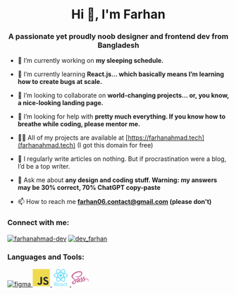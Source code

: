 <h1 align="center">Hi 👋, I'm Farhan</h1>
<h3 align="center">A passionate yet proudly noob designer and frontend dev from Bangladesh</h3>

- 🔭 I’m currently working on **my sleeping schedule.**

- 🌱 I’m currently learning **React.js… which basically means I’m learning how to create bugs at scale.**

- 👯 I’m looking to collaborate on **world-changing projects… or, you know, a nice-looking landing page.**

- 🤝 I’m looking for help with **pretty much everything. If you know how to breathe while coding, please mentor me.**

- 👨‍💻 All of my projects are available at [https://farhanahmad.tech](farhanahmad.tech) (I got this domain for free)

- 📝 I regularly write articles on nothing. But if procrastination were a blog, I’d be a top writer.

- 💬 Ask me about **any design and coding stuff. Warning: my answers may be 30% correct, 70% ChatGPT copy-paste**

- 📫 How to reach me **farhan06.contact@gmail.com (please don't)**

<h3 align="left">Connect with me:</h3>
<p align="left">
<a href="https://linkedin.com/in/farhanahmad-dev" target="blank"><img align="center" src="https://raw.githubusercontent.com/rahuldkjain/github-profile-readme-generator/master/src/images/icons/Social/linked-in-alt.svg" alt="farhanahmad-dev" height="30" width="40" /></a>
<a href="https://dribbble.com/dev_farhan" target="blank"><img align="center" src="https://raw.githubusercontent.com/rahuldkjain/github-profile-readme-generator/master/src/images/icons/Social/dribbble.svg" alt="dev_farhan" height="30" width="40" /></a>
</p>

<h3 align="left">Languages and Tools:</h3>
<p align="left"> <a href="https://www.figma.com/" target="_blank" rel="noreferrer"> <img src="https://www.vectorlogo.zone/logos/figma/figma-icon.svg" alt="figma" width="40" height="40"/> </a> <a href="https://developer.mozilla.org/en-US/docs/Web/JavaScript" target="_blank" rel="noreferrer"> <img src="https://raw.githubusercontent.com/devicons/devicon/master/icons/javascript/javascript-original.svg" alt="javascript" width="40" height="40"/> </a> <a href="https://reactjs.org/" target="_blank" rel="noreferrer"> <img src="https://raw.githubusercontent.com/devicons/devicon/master/icons/react/react-original-wordmark.svg" alt="react" width="40" height="40"/> </a> <a href="https://sass-lang.com" target="_blank" rel="noreferrer"> <img src="https://raw.githubusercontent.com/devicons/devicon/master/icons/sass/sass-original.svg" alt="sass" width="40" height="40"/> </a> </p>

